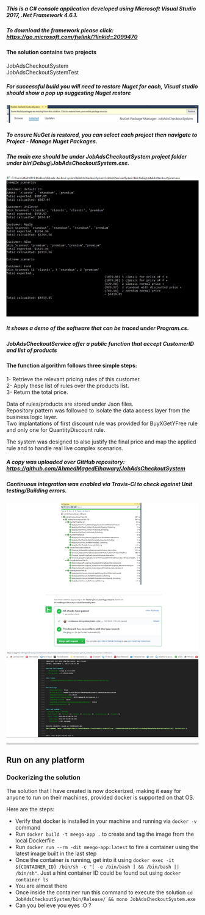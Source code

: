 ##### This is a C# console application developed using Microsoft Visual Studio 2017, .Net Framework 4.6.1.
##### To download the framework please click: **https://go.microsoft.com/fwlink/?linkid=2099470**

#### The solution contains two projects
JobAdsCheckoutSystem <br/>
JobAdsCheckoutSystemTest <br/>

##### For successful build you will need to restore Nuget for each, Visual studio should show a pop up suggesting Nuget restore
![Screenshot](NuGet.JPG)
##### To ensure NuGet is restored, you can select each project then navigate to Project - Manage Nuget Packages.

##### The main exe should be under JobAdsCheckoutSystem project folder under **bin\Debug\JobAdsCheckoutSystem.exe**.
![Screenshot](Demo.JPG)
##### It shows a demo of the software that can be traced under Program.cs.


##### JobAdsCheckoutService offer a public function that accept CustomerID and list of products
#### The function algorithm follows three simple steps:
1- Retrieve the relevant pricing rules of this customer.<br/>
2- Apply these list of rules over the products list.<br/>
3- Return the total price.<br/>

Data of rules/products are stored under Json files.<br/>
Repository pattern was followed to isolate the data access layer from the business logic layer.<br/>
Two implantations of first discount rule was provided for BuyXGetYFree rule and only one for QuantityDiscount rule.<br/>

The system was designed to also justify the final price and map the applied rule and to handle real live complex scenarios.<br/> 


##### A copy was uploaded over GitHub repository: **https://github.com/AhmedMagedElhawary/JobAdsCheckoutSystem**
##### Continuous integration was enabled via Travis-CI to check against Unit testing/Building errors.
![Screenshot](ContinuousIntegration.JPG)

---

## Run on any platform

### Dockerizing the solution

The solution that I have created is now dockerized, making it easy for anyone to run on their machines, provided docker is supported on that OS.

Here are the steps:

- Verify that docker is installed in your machine and running via `docker -v` command
- Run `docker build -t meego-app .` to create and tag the image from the local Dockerfile
- Run `docker run --rm -dit meego-app:latest` to fire a container using the latest image built in the last step
- Once the container is running, get into it using `docker exec -it ${CONTAINER_ID} /bin/sh -c "[ -e /bin/bash ] && /bin/bash || /bin/sh"`. Just a hint container ID could be found out using `docker container ls`
- You are almost there
- Once inside the container run this command to execute the solution `cd JobAdsCheckoutSystem/bin/Release/ && mono JobAdsCheckoutSystem.exe`
- Can you believe you eyes :O ?